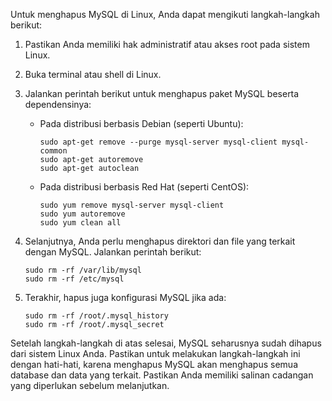 Untuk menghapus MySQL di Linux, Anda dapat mengikuti langkah-langkah berikut:

1. Pastikan Anda memiliki hak administratif atau akses root pada sistem Linux.

2. Buka terminal atau shell di Linux.

3. Jalankan perintah berikut untuk menghapus paket MySQL beserta dependensinya:
   - Pada distribusi berbasis Debian (seperti Ubuntu):
     ```
     sudo apt-get remove --purge mysql-server mysql-client mysql-common
     sudo apt-get autoremove
     sudo apt-get autoclean
     ```
   - Pada distribusi berbasis Red Hat (seperti CentOS):
     ```
     sudo yum remove mysql-server mysql-client
     sudo yum autoremove
     sudo yum clean all
     ```

4. Selanjutnya, Anda perlu menghapus direktori dan file yang terkait dengan MySQL. Jalankan perintah berikut:
   ```
   sudo rm -rf /var/lib/mysql
   sudo rm -rf /etc/mysql
   ```

5. Terakhir, hapus juga konfigurasi MySQL jika ada:
   ```
   sudo rm -rf /root/.mysql_history
   sudo rm -rf /root/.mysql_secret
   ```

Setelah langkah-langkah di atas selesai, MySQL seharusnya sudah dihapus dari sistem Linux Anda. Pastikan untuk melakukan langkah-langkah ini dengan hati-hati, karena menghapus MySQL akan menghapus semua database dan data yang terkait. Pastikan Anda memiliki salinan cadangan yang diperlukan sebelum melanjutkan.